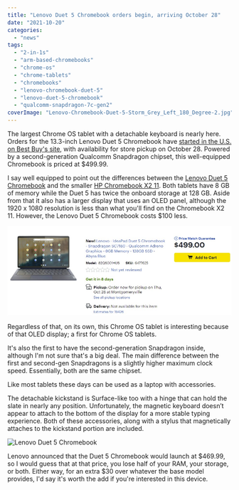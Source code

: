 ```yaml
---
title: "Lenovo Duet 5 Chromebook orders begin, arriving October 28"
date: "2021-10-20"
categories: 
  - "news"
tags: 
  - "2-in-1s"
  - "arm-based-chromebooks"
  - "chrome-os"
  - "chrome-tablets"
  - "chromebooks"
  - "lenovo-chromebook-duet-5"
  - "lenovo-duet-5-chromebook"
  - "qualcomm-snapdragon-7c-gen2"
coverImage: "Lenovo-Chromebook-Duet-5-Storm_Grey_Left_180_Degree-2.jpg"
---
```


The largest Chrome OS tablet with a detachable keyboard is nearly here. Orders for the 13.3-inch Lenovo Duet 5 Chromebook have [started in the U.S. on Best Buy's site](https://www.bestbuy.com/site/lenovo-ideapad-duet-5-chromebook-snapdragon-sc7180-qualcomm-adreno-graphics-8gb-memory-128gb-ssd-abyss-blue/6477625.p?skuId=6477625), with availability for store pickup on October 28. Powered by a second-generation Qualcomm Snapdragon chipset, this well-equipped Chromebook is priced at $499.99.

I say well equipped to point out the differences between the [Lenovo Duet 5 Chromebook](https://www.aboutchromebooks.com/news/lenovo-chromebook-duet-5-detachable-debuts-with-2nd-gen-snapdragon-7c-oled-screen/) and the smaller [HP Chromebook X2 11](https://www.aboutchromebooks.com/news/hp-chromebook-x2-11-hands-on-and-first-impressions-of-the-newest-chrome-os-tablet/). Both tablets have 8 GB of memory while the Duet 5 has twice the onboard storage at 128 GB. Aside from that it also has a larger display that uses an OLED panel, although the 1920 x 1080 resolution is less than what you'll find on the Chromebook X2 11. However, the Lenovo Duet 5 Chromebook costs $100 less.

![Lenovo Duet 5 Chromebook](images/duet-5-available.jpg)

Regardless of that, on its own, this Chrome OS tablet is interesting because of that OLED display; a first for Chrome OS tablets.

It's also the first to have the second-generation Snapdragon inside, although I'm not sure that's a big deal. The main difference between the first and second-gen Snapdragons is a slightly higher maximum clock speed. Essentially, both are the same chipset.

Like most tablets these days can be used as a laptop with accessories.

The detachable kickstand is Surface-like too with a hinge that can hold the slate in nearly any position. Unfortunately, the magnetic keyboard doesn’t appear to attach to the bottom of the display for a more stable typing experience. Both of these accessories, along with a stylus that magnetically attaches to the kickstand portion are included.

![Lenovo Duet 5 Chromebook](https://www.aboutchromebooks.com/wp-content/uploads/2021/09/Lenovo-Chromebook-Duet-5-Storm_Grey_Rear_Facing_Left-1.webp)

Lenovo announced that the Duet 5 Chromebook would launch at $469.99, so I would guess that at that price, you lose half of your RAM, your storage, or both. Either way, for an extra $30 over whatever the base model provides, I'd say it's worth the add if you're interested in this device.
